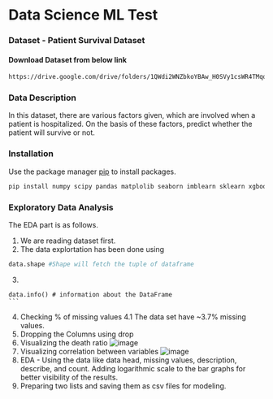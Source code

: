 # Data Science ML Test

### Dataset - Patient Survival Dataset

#### Download Dataset from below link
```bash
https://drive.google.com/drive/folders/1QWdi2WNZbkoYBAw_H0SVy1csWR4TMqqi?usp=sharing
```

### Data Description
In this dataset, there are various factors given, which are involved when a patient is hospitalized. On the basis of these factors, predict whether the patient will survive or not.


### Installation

Use the package manager [pip](https://pip.pypa.io/en/stable/) to install packages.

```bash
pip install numpy scipy pandas matplolib seaborn imblearn sklearn xgboost tensorflow
```


### Exploratory Data Analysis

The EDA part is as follows. 
  1. We are reading dataset first.
  2. The data explortation has been done using 
  ```bash
  data.shape #Shape will fetch the tuple of dataframe
  ```
  3. ```bash
    data.info() # information about the DataFrame
    ```
   4. Checking % of missing values
      4.1 The data set have ~3.7% missing values.
   5. Dropping the Columns using drop
   6. Visualizing the death ratio
   ![image](https://github.com/Tecblic-Shubham/DataScience_ML_Test/blob/main/images/download.png)
   7. Visualizing correlation between variables 
   ![image](https://github.com/Tecblic-Shubham/DataScience_ML_Test/blob/main/images/download%20(1).png)
   8. EDA - Using the data like data head, missing values, description, describe, and count. Adding logarithmic scale to the bar graphs for better visibility of the         results.
   9. Preparing two lists and saving them as csv files for modeling.


